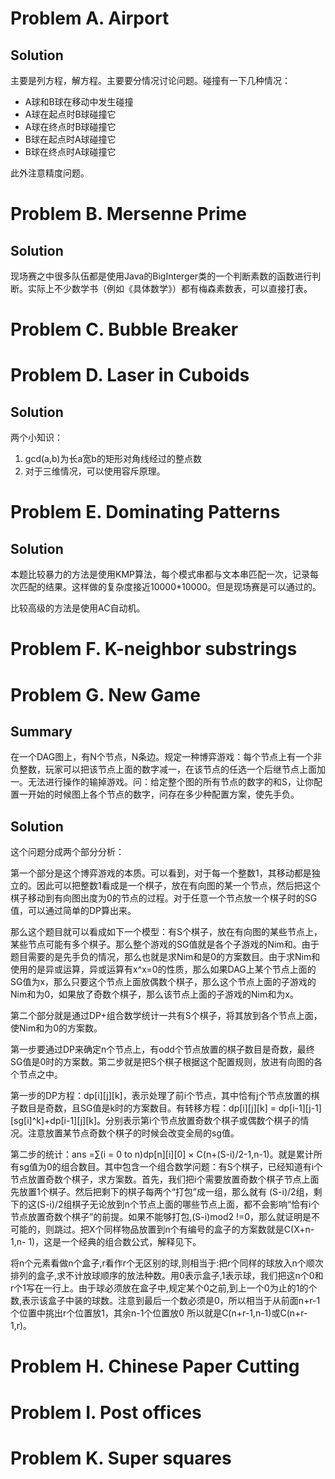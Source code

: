 # Problem A. Airport
## Solution
主要是列方程，解方程。主要要分情况讨论问题。碰撞有一下几种情况：

* A球和B球在移动中发生碰撞
* A球在起点时B球碰撞它
* A球在终点时B球碰撞它
* B球在起点时A球碰撞它
* B球在终点时A球碰撞它

此外注意精度问题。

# Problem B. Mersenne Prime
## Solution
现场赛之中很多队伍都是使用Java的BigInterger类的一个判断素数的函数进行判断。实际上不少数学书（例如《具体数学》）都有梅森素数表，可以直接打表。

# Problem C. Bubble Breaker

# Problem D. Laser in Cuboids
## Solution
两个小知识：

1. gcd(a,b)为长a宽b的矩形对角线经过的整点数
2. 对于三维情况，可以使用容斥原理。 

# Problem E. Dominating Patterns
## Solution
本题比较暴力的方法是使用KMP算法，每个模式串都与文本串匹配一次，记录每次匹配的结果。这样做的复杂度接近10000*10000。但是现场赛是可以通过的。

比较高级的方法是使用AC自动机。

# Problem F. K-neighbor substrings

# Problem G. New Game

## Summary

在一个DAG图上，有N个节点，N条边。规定一种博弈游戏：每个节点上有一个非负整数，玩家可以把该节点上面的数字减一，在该节点的任选一个后继节点上面加一。无法进行操作的输掉游戏。问：给定整个图的所有节点的数字的和S，让你配置一开始的时候图上各个节点的数字，问存在多少种配置方案，使先手负。
## Solution

这个问题分成两个部分分析：

第一个部分是这个博弈游戏的本质。可以看到，对于每一个整数1，其移动都是独立的。因此可以把整数1看成是一个棋子，放在有向图的某一个节点，然后把这个棋子移动到有向图出度为0的节点的过程。对于任意一个节点放一个棋子时的SG值，可以通过简单的DP算出来。

那么这个题目就可以看成如下一个模型：有S个棋子，放在有向图的某些节点上，某些节点可能有多个棋子。那么整个游戏的SG值就是各个子游戏的Nim和。由于题目需要的是先手负的情况，那么也就是求Nim和是0的方案数目。由于求Nim和使用的是异或运算，异或运算有x^x=0的性质，那么如果DAG上某个节点上面的SG值为x，那么只要这个节点上面放偶数个棋子，那么这个节点上面的子游戏的Nim和为0，如果放了奇数个棋子，那么该节点上面的子游戏的Nim和为x。

第二个部分就是通过DP+组合数学统计一共有S个棋子，将其放到各个节点上面，使Nim和为0的方案数。

第一步要通过DP来确定n个节点上，有odd个节点放置的棋子数目是奇数，最终SG值是0时的方案数。第二步就是把S个棋子根据这个配置规则，放进有向图的各个节点之中。

第一步的DP方程：dp[i][j][k]，表示处理了前i个节点，其中恰有j个节点放置的棋子数目是奇数，且SG值是k时的方案数目。有转移方程：dp[i][j][k] = dp[i-1][j-1][sg[i]^k]+dp[i-1][j][k]。分别表示第i个节点放置奇数个棋子或偶数个棋子的情况。注意放置某节点奇数个棋子的时候会改变全局的sg值。

第二步的统计：ans =∑(i = 0 to n)dp[n][i][0] × C(n+(S-i)/2-1,n-1)。就是累计所有sg值为0的组合数目。其中包含一个组合数学问题：有S个棋子，已经知道有i个节点放置奇数个棋子，求方案数。首先，我们把i个需要放置奇数个棋子节点上面先放置1个棋子。然后把剩下的棋子每两个“打包”成一组，那么就有 (S-i)/2组，剩下的这(S-i)/2组棋子无论放到n个节点上面的哪些节点上面，都不会影响“恰有i个节点放置奇数个棋子”的前提。如果不能够打包,(S-i)mod2 !=0，那么就证明是不可能的，则跳过。把X个同样物品放置到n个有编号的盒子的方案数就是C(X+n-1,n- 1)，这是一个经典的组合数公式，解释见下。

将n个元素看做n个盒子,r看作r个无区别的球,则相当于:把r个同样的球放入n个顺次排列的盒子,求不计放球顺序的放法种数。用0表示盒子,1表示球，我们把这n个0和r个1写在一行上。由于球必须放在盒子中,规定某个0之前,到上一个0为止的1的个数,表示该盒子中装的球数。注意到最后一个数必须是0，所以相当于从前面n+r-1个位置中挑出r个位置放1，其余n-1个位置放0 所以就是C(n+r-1,n-1)或C(n+r-1,r)。

# Problem H. Chinese Paper Cutting

# Problem I. Post offices

# Problem K. Super squares


